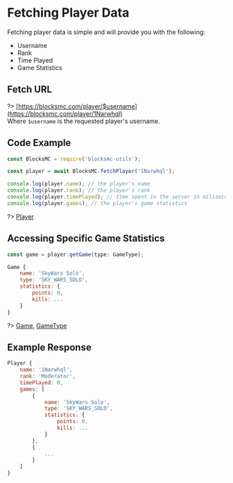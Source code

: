 # Fetching Player Data

Fetching player data is simple and will provide you with the following:
- Username 
- Rank
- Time Played
- Game Statistics

## Fetch URL
?> [https://blocksmc.com/player/$username](https://blocksmc.com/player/1Narwhql)
<br>
Where `$username` is the requested player's username.

## Code Example
```javascript
const BlocksMC = require('blocksmc-utils');

const player = await BlocksMC.fetchPlayer('1Narwhql');

console.log(player.name); // the player's name
console.log(player.rank); // the player's rank
console.log(player.timePlayed); // time spent in the server in miliseconds
console.log(player.games); // the player's game statistics
```

?> [Player](typescript/types/player.md?id=player)

## Accessing Specific Game Statistics
```javascript
const game = player.getGame(type: GameType);

Game {
    name: 'SkyWars Solo',
    type: 'SKY_WARS_SOLO',
    statistics: {
        points: 0,
        kills: ...
    }
}
```

?> [Game](typescript/types/player.md?id=game), [GameType](typescript/types/player.md?id=gametype)

## Example Response
```javascript
Player {
    name: '1Narwhql',
    rank: 'Moderator',
    timePlayed: 0,
    games: [
        {
            name: 'SkyWars Solo',
            type: 'SKY_WARS_SOLO',
            statistics: {
                points: 0,
                kills: ...
            }
        },
        {
            ...
        }
    ]
}
```